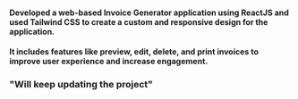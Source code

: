 #### Developed a web-based Invoice Generator application using ReactJS and used Tailwind CSS to create a custom and responsive design for the application.
#### It includes features like preview, edit, delete, and print invoices to improve user experience and increase engagement.

### "Will keep updating the project"
